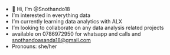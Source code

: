 - 👋 Hi, I’m @Snothando18
-  I’m interested in everything data
- I’m currently learning data analytics with ALX
- I’m looking to collaborate on any data analysis related projects
- available on 0786972950 for whatsapp and calls and snothandoasanda18@gmail.com
- Pronouns: she/her


<!---
Snothando18/Snothando18 is a ✨ special ✨ repository because its `README.md` (this file) appears on your GitHub profile.
You can click the Preview link to take a look at your changes.
--->
